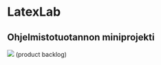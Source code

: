 # LatexLab
## Ohjelmistotuotannon miniprojekti

[<img src="https://img.shields.io/badge/Google%20Sheets-34A853?style=for-the-badge&logo=google-sheets&logoColor=white" />](https://github.com/keranenkirill/ohtuvarasto/actions) (product backlog)
